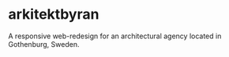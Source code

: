 # arkitektbyran
A responsive web-redesign for an architectural agency located in Gothenburg, Sweden. 
